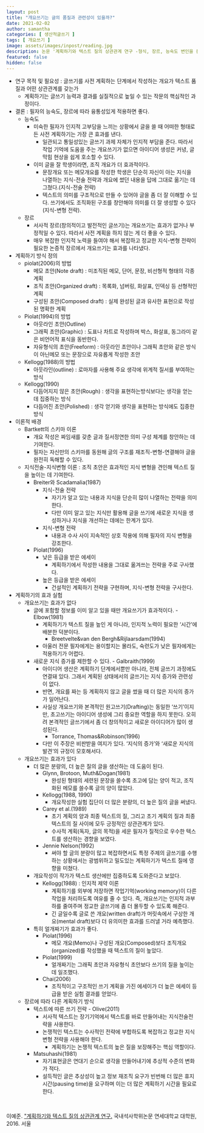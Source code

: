 ```yaml
---
layout: post
title: "개요쓰기는 글의 품질과 관련성이 있을까?"
date: 2021-02-02
author: samantha
categories: [ 생산적글쓰기 ]
tags: [ 개요쓰기 ]
image: assets/images/inpost/reading.jpg
description: 논문 '계획하기와 텍스트 질의 상관관계 연구 -형식, 장르, 능숙도 변인을 중심으로' 요약하기
featured: false
hidden: false
---
```


- 연구 목적 및 필요성 : 글쓰기를 사전 계획하는 단계에서 작성하는 개요가 텍스트 품질과 어떤 상관관계를 갖는가
  - 계획하기는 글쓰기 능력과 결과를 실질적으로 높일 수 있는 작문의 핵심적인 과정이다.
- 결론 : 필자의 능숙도, 장르에 따라 융통성있게 적용하면 좋다.
  - 능숙도
    - 미숙한 필자가 인지적 고부담을 느끼는 상황에서 글을 쓸 때 어떠한 형태로든 사전 계획하기는 가장 큰 효과를 낸다.
      - 일관되고 통일성있는 글쓰기 과제 자체가 인지적 부담을 준다. 따라서 작업 기억에 도움을 주는 개요쓰기가 없으면 아이디어 생성은 커녕, 글막힘 현상을 쉽게 호소할 수 있다.
    - 이미 글을 잘 학생이라면, 조직 개요가 더 효과적이다.
      - 문장개요 또는 메모개요를 작성한 학생은 단순히 자신이 아는 지식을 나열하는 지식-전술 전략과 개요에 썼던 내용을 답에 그대로 옮기는 데 그쳤다.(지식-전술 전략)
      - 텍스트의 의미를 구조적으로 만들 수 있어야 글을 좀 더 잘 이해할 수 있다. 쓰기에서도 조직화된 구조를 창안해야 의미를 더 잘 생성할 수 있다(지식-변형 전략).
  - 장르
    - 서사적 장르(창의적이고 발전적인 글쓰기)는 개요쓰기는 효과가 없거나 부정적일 수 있다. 따라서 사전 계획을 하지 않는 게 더 좋을 수 있다.
    - 매우 복잡한 인지적 노력을 들여야 해서 복잡하고 정교한 지식-변형 전략이 필요한 논증적 장르에서 개요쓰기는 효과를 나타냈다.
- 계획하기 방식 정의
  - piolat(2006)의 방법
    - 메모 초안(Note draft) : 미조직된 메모, 단어, 문장, 비선형적 형태의 각종 계획
    - 조직 초안(Organized draft) : 목록화, 넘버링, 화살표, 인덱싱 등 선형적인 계획
    - 구성된 초안(Composed draft) : 실제 완성된 글과 유사한 표현으로 작성된 명확한 계획
  - Piolat(1994)의 방법
    - 아웃라인 초안(Outline)
    - 그래픽 초안(Graphic) : 도표나 차트로 작성하며 박스, 화살표, 동그라미 같은 비언어적 표식을 동반한다.
    - 자유형식의 초안(Freeform) : 아웃라인 초안이나 그래픽 초안와 같은 방식이 아닌메모 또는 문장으로 자유롭게 작성한 초안
  - Kellogg(1988)의 방법
    - 아웃라인(outline) : 로마자를 사용해 주요 생각에 위계적 질서를 부여하는 방식
  - Kellogg(1990)
    - 다듬어지지 않은 초안(Rough) : 생각을 표현하는방식보다는 생각을 얻는 데 집중하는 방식
    - 다듬어진 초안(Polished) : 생각 얻기와 생각을 표현하는 방식에도 집중한 방식
- 이론적 배경
  - Bartkett의 스키마 이론
    - 개요 작성은 짜임새를 갖춘 글과 질서정연한 의미 구성 체계를 창안하는 데 기여한다.
    - 필자는 자신만의 스키마를 동원해 글의 구조를 재조직-변형-연결해야 글을 완전히 독해할 수 있다.
  - 지식전술-지식변형 이론 : 조직 초안은 효과적인 지식 변형을 견인해 텍스트 질을 높이는 데 기여한다.
    - Breiter와 Scadamalia(1987)
      - 지식-전술 전략
        - 자기가 알고 있는 내용과 지식을 단순히 많이 나열하는 전략을 의미한다.
        - 다만 이미 알고 있는 지식만 활용해 글을 쓰기에 새로운 지식을 생성하거나 지식을 개선하는 데에는 한계가 있다.
      - 지식-변형 전략
        - 내용과 수사 사이 지속적인 상호 작용에 의해 필자의 지식 변형을 강조한다.
    - Piolat(1996)
      - 낮은 등급을 받은 에세이
        - 계획하기에서 작성한 내용을 그대로 옮겨쓰는 전략을 주로 구사했다.
      - 높은 등급을 받은 에세이
        - 건설적인 계획하기 전략을 구현하며, 지식-변형 전략을 구사한다.
- 계획하기의 효과 실험
  - 개요쓰기는 효과가 없다
    - 글에 포함할 정보를 이미 알고 있을 때만 개요쓰기가 효과적이다. - Elbow(1981)
      - 계획하기가 텍스트 질을 높인 게 아니라, 인지적 노력이 필요한 ‘시간’에 배분한 덕분이다.
        - Breetvelte&van den Bergh&Rijlaarsdam(1994)
      - 아울러 전문 필자에게는 용이할지는 몰라도, 숙련도가 낮은 필자에게는 적용하기가 어렵다.
    - 새로운 지식 증가를 제한할 수 있다. - Galbraith(1999)
      - 아이디어 생산은 계획하기 단계에서뿐만 아니라, 전체 글쓰기 과정에도 연결돼 있다. 그래서 계획된 상태에서의 글쓰기는 지식 증가와 관련성이 없다.
      - 반면, 개요를 짜는 등 계획하지 않고 글을 썼을 때 더 많은 지식의 증가가 일어난다.
      - 사실상 개요쓰기와 본격적인 원고쓰기(Drafting)는 동일한 ‘쓰기’이지만, 초고쓰기는 아이디어 생성에 그리 중요한 역할을 하지 못한다. 오히려 본격적인 글쓰기에서 좀 더 창의적이고 새로운 아이디어가 많이 생성된다.
        - Torrance, Thomas&Robinson(1996)
      - 다만 이 주장은 비판받을 여지가 있다. ‘지식의 증가’와 ‘새로운 지식의 발견’의 규정이 모호해서다.
  - 개요쓰기는 효과가 있다
    - 더 많은 분량의, 더 높은 질의 글을 생산하는 데 도움이 된다.
      - Glynn, Brotoon, Muth&Dogan(1981)
        - 완성된 형태의 세련된 문장을 쓸수록 초고에 담는 양이 적고, 조직화된 메모를 쓸수록 글의 양이 많았다.
      - Kellogg(1988, 1990)
        - 개요작성한 실험 집단이 더 많은 분량의, 더 높은 질의 글을 써냈다.
      - Carey et al.(1989)
        - 초기 계획의 양과 최종 텍스트의 질, 그리고 초기 계획의 질과 최종 텍스트의 질 사이에 모두 긍정적인 상관관계가 있다.
        - 수사적 계획(독자, 글의 목적)을 세운 필자가 질적으로 우수한 텍스트를 생산하는 경향을 보였다.
      - Jennie Nelson(1992)
        - 써야 할 글의 분량이 많고 복잡하면서도 특정 주제의 글쓰기를 수행하는 상황에서는 광범위하고 밀도있는 계획하기가 텍스트 질에 영향을 미쳤다.
    - 개요작성이 작가가 텍스트 생산에만 집중하도록 도와준다고 보았다.
      - Kellogg(1988) : 인지적 제약 이론
        - 계획하기를 외부에 저장하면 작업기억(working memory)이 다른 작업을 처리하도록 여유를 줄 수 있다. 즉, 개요쓰기는 인지적 과부하를 줄여주며 정교한 글쓰기에 좀 더 몰두할 수 있도록 해준다.
        - 긴 글일수록 글로 쓴 개요(written draft)가 머릿속에서 구상한 개요(mental draft)보다 더 유의미한 효과를 드러낼 거라 예측했다.
    - 특히 얼개짜기가 효과가 좋다.
      - Piolat(1996)
        - 메모 개요(Memo)나 구성된 개요(Composed)보다 조직개요(organized)를 작성했을 때 텍스트의 질이 높았다.
      - Piolat(1999)
        - 얼개짜기는 그래픽 초안과 자유형식 초안보다 쓰기의 질을 높이는 데 일조했다.
      - Chai(2006)
        - 조직적이고 구조적인 쓰기 계획을 가진 에세이가 더 높은 에세이 등급을 받은 실험 결과를 얻었다.
  - 장르에 따라 다른 계획하기 방식
    - 텍스트에 따른 쓰기 전략 - Olive(2011)
      - 서사적 텍스트는 장기기억에서 텍스트를 바로 만들어내는 지식전술전략을 사용한다.
      - 논쟁적인 텍스트는 수사적인 전략에 부합하도록 복잡하고 정교한 지식변형 전략을 사용해야 한다.
        - 계획하기는 논쟁적 텍스트의 높은 질을 보장해주는 핵심 역할이다.
    - Matsuhashi(1981)
      - 자기표현글은 연대기 순으로 생각을 만들어내기에 추상적 수준의 변화가 적다.
      - 설득적인 글은 추상성이 높고 정보 재조직 요구가 빈번해 더 많은 휴지 시간(pausing time)을 요구하며 이는 더 많은 계획하기 시간을 필요로 한다.

<br/>

이예준. ["계획하기와 텍스트 질의 상관관계 연구.](https://www.riss.kr/link?id=T14186049) 국내석사학위논문 연세대학교 대학원, 2016. 서울

